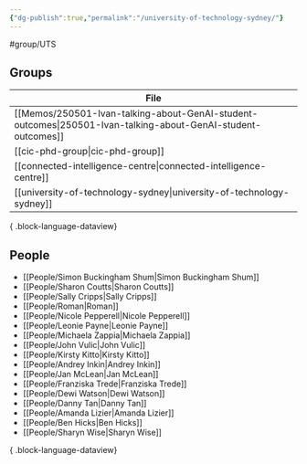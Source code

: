 ```yaml
---
{"dg-publish":true,"permalink":"/university-of-technology-sydney/"}
---
```


#group/UTS

## Groups

| File                                                                                                            |
| --------------------------------------------------------------------------------------------------------------- |
| [[Memos/250501-Ivan-talking-about-GenAI-student-outcomes\|250501-Ivan-talking-about-GenAI-student-outcomes]] |
| [[cic-phd-group\|cic-phd-group]]                                                                             |
| [[connected-intelligence-centre\|connected-intelligence-centre]]                                             |
| [[university-of-technology-sydney\|university-of-technology-sydney]]                                         |

{ .block-language-dataview}

## People

- [[People/Simon Buckingham Shum\|Simon Buckingham Shum]]
- [[People/Sharon Coutts\|Sharon Coutts]]
- [[People/Sally Cripps\|Sally Cripps]]
- [[People/Roman\|Roman]]
- [[People/Nicole Pepperell\|Nicole Pepperell]]
- [[People/Leonie Payne\|Leonie Payne]]
- [[People/Michaela Zappia\|Michaela Zappia]]
- [[People/John Vulic\|John Vulic]]
- [[People/Kirsty Kitto\|Kirsty Kitto]]
- [[People/Andrey Inkin\|Andrey Inkin]]
- [[People/Jan McLean\|Jan McLean]]
- [[People/Franziska Trede\|Franziska Trede]]
- [[People/Dewi Watson\|Dewi Watson]]
- [[People/Danny Tan\|Danny Tan]]
- [[People/Amanda Lizier\|Amanda Lizier]]
- [[People/Ben Hicks\|Ben Hicks]]
- [[People/Sharyn Wise\|Sharyn Wise]]

{ .block-language-dataview}